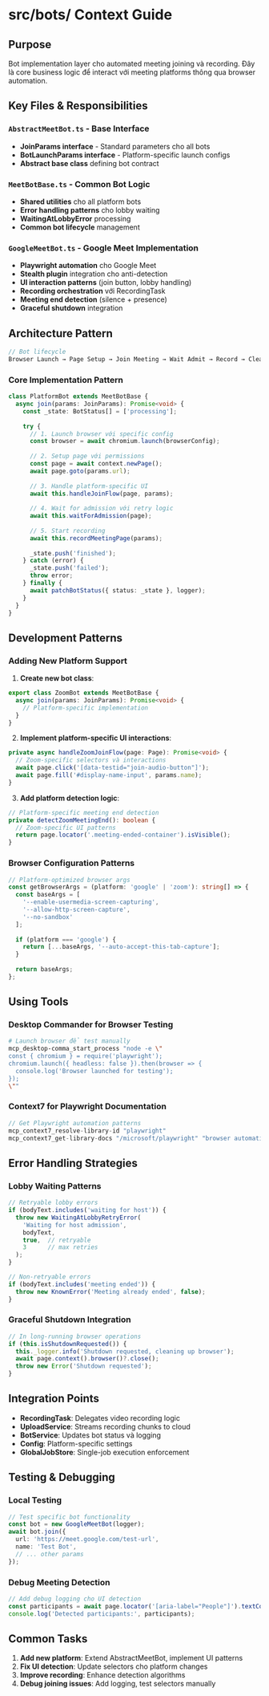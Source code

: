 # src/bots/ Context Guide

## Purpose

Bot implementation layer cho automated meeting joining và recording. Đây là core business logic để interact với meeting platforms thông qua browser automation.

## Key Files & Responsibilities

### `AbstractMeetBot.ts` - Base Interface
- **JoinParams interface** - Standard parameters cho all bots
- **BotLaunchParams interface** - Platform-specific launch configs
- **Abstract base class** defining bot contract

### `MeetBotBase.ts` - Common Bot Logic
- **Shared utilities** cho all platform bots
- **Error handling patterns** cho lobby waiting
- **WaitingAtLobbyError** processing
- **Common bot lifecycle** management

### `GoogleMeetBot.ts` - Google Meet Implementation
- **Playwright automation** cho Google Meet
- **Stealth plugin** integration cho anti-detection
- **UI interaction patterns** (join button, lobby handling)
- **Recording orchestration** với RecordingTask
- **Meeting end detection** (silence + presence)
- **Graceful shutdown** integration

## Architecture Pattern

```typescript
// Bot lifecycle
Browser Launch → Page Setup → Join Meeting → Wait Admit → Record → Cleanup
```

### Core Implementation Pattern

```typescript
class PlatformBot extends MeetBotBase {
  async join(params: JoinParams): Promise<void> {
    const _state: BotStatus[] = ['processing'];
    
    try {
      // 1. Launch browser với specific config
      const browser = await chromium.launch(browserConfig);
      
      // 2. Setup page với permissions
      const page = await context.newPage();
      await page.goto(params.url);
      
      // 3. Handle platform-specific UI
      await this.handleJoinFlow(page, params);
      
      // 4. Wait for admission với retry logic
      await this.waitForAdmission(page);
      
      // 5. Start recording
      await this.recordMeetingPage(params);
      
      _state.push('finished');
    } catch (error) {
      _state.push('failed');
      throw error;
    } finally {
      await patchBotStatus({ status: _state }, logger);
    }
  }
}
```

## Development Patterns

### Adding New Platform Support

1. **Create new bot class**:

```typescript
export class ZoomBot extends MeetBotBase {
  async join(params: JoinParams): Promise<void> {
    // Platform-specific implementation
  }
}
```

2. **Implement platform-specific UI interactions**:

```typescript
private async handleZoomJoinFlow(page: Page): Promise<void> {
  // Zoom-specific selectors và interactions
  await page.click('[data-testid="join-audio-button"]');
  await page.fill('#display-name-input', params.name);
}
```

3. **Add platform detection logic**:

```typescript
// Platform-specific meeting end detection
private detectZoomMeetingEnd(): boolean {
  // Zoom-specific UI patterns
  return page.locator('.meeting-ended-container').isVisible();
}
```

### Browser Configuration Patterns

```typescript
// Platform-optimized browser args
const getBrowserArgs = (platform: 'google' | 'zoom'): string[] => {
  const baseArgs = [
    '--enable-usermedia-screen-capturing',
    '--allow-http-screen-capture',
    '--no-sandbox'
  ];
  
  if (platform === 'google') {
    return [...baseArgs, '--auto-accept-this-tab-capture'];
  }
  
  return baseArgs;
};
```

## Using Tools

### Desktop Commander for Browser Testing

```bash
# Launch browser để test manually
mcp_desktop-comma_start_process "node -e \"
const { chromium } = require('playwright');
chromium.launch({ headless: false }).then(browser => {
  console.log('Browser launched for testing');
});
\""
```

### Context7 for Playwright Documentation

```typescript
// Get Playwright automation patterns
mcp_context7_resolve-library-id "playwright"
mcp_context7_get-library-docs "/microsoft/playwright" "browser automation selectors stealth"
```

## Error Handling Strategies

### Lobby Waiting Patterns

```typescript
// Retryable lobby errors
if (bodyText.includes('waiting for host')) {
  throw new WaitingAtLobbyRetryError(
    'Waiting for host admission', 
    bodyText, 
    true,  // retryable
    3      // max retries
  );
}

// Non-retryable errors
if (bodyText.includes('meeting ended')) {
  throw new KnownError('Meeting already ended', false);
}
```

### Graceful Shutdown Integration

```typescript
// In long-running browser operations
if (this.isShutdownRequested()) {
  this._logger.info('Shutdown requested, cleaning up browser');
  await page.context().browser()?.close();
  throw new Error('Shutdown requested');
}
```

## Integration Points

- **RecordingTask**: Delegates video recording logic
- **UploadService**: Streams recording chunks to cloud
- **BotService**: Updates bot status và logging
- **Config**: Platform-specific settings
- **GlobalJobStore**: Single-job execution enforcement

## Testing & Debugging

### Local Testing

```typescript
// Test specific bot functionality
const bot = new GoogleMeetBot(logger);
await bot.join({
  url: 'https://meet.google.com/test-url',
  name: 'Test Bot',
  // ... other params
});
```

### Debug Meeting Detection

```typescript
// Add debug logging cho UI detection
const participants = await page.locator('[aria-label="People"]').textContent();
console.log('Detected participants:', participants);
```

## Common Tasks

1. **Add new platform**: Extend AbstractMeetBot, implement UI patterns
2. **Fix UI detection**: Update selectors cho platform changes
3. **Improve recording**: Enhance detection algorithms
4. **Debug joining issues**: Add logging, test selectors manually
